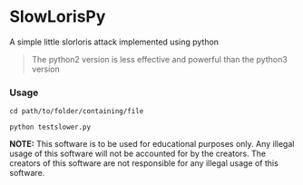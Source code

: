 # SlowLorisPy
<p>A simple little slorloris attack implemented using python</p>

<blockquote>The python2 version is less effective and powerful than the python3 version</blockquote>

### Usage
```
cd path/to/folder/containing/file
```

```
python testslower.py
```

<b>NOTE:</b> This software is to be used for educational purposes only. Any illegal usage of this software will not be accounted for by the creators. The creators of this software are not responsible for any illegal usage of this software.
